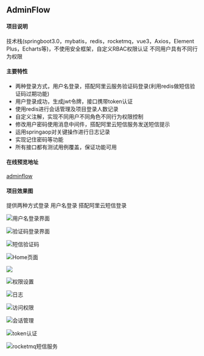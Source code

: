 ## AdminFlow

#### 项目说明

技术栈(springboot3.0，mybatis，redis，rocketmq，vue3，Axios，Element Plus，Echarts等)，不使用安全框架，自定义RBAC权限认证
不同用户具有不同行为权限
#### 主要特性

- 两种登录方式，用户名登录，搭配阿里云服务验证码登录(利用redis做短信验证码过期功能)
- 用户登录成功，生成jwt令牌，接口携带token认证
- 使用redis进行会话管理及项目登录人数记录
- 自定义注解，实现不同用户不同角色不同行为权限控制
- 修改用户密码使用消息中间件，搭配阿里云短信服务发送短信提示
- 运用springaop对关键操作进行日志记录
- 实现记住密码等功能
- 所有接口都有测试用例覆盖，保证功能可用
#### 在线预览地址
[adminflow](http://121.40.93.139:8087/static/index.html)

#### 项目效果图

提供两种方式登录 用户名登录 搭配阿里云短信登录

![用户名登录界面](./photo/1.png)

![验证码登录界面](./photo/10.png)

![短信验证码](./photo/11700821522_.pic.jpg)

![Home页面](./photo/2.png)

![](./photo/5.png)

![权限设置](./photo/4.png)

![日志](./photo/3.png)

![访问权限](./photo/9.png)

![会话管理](./photo/6.jpg)

![token认证](./photo/7.png)

![rocketmq短信服务](./photo/8.jpg)
